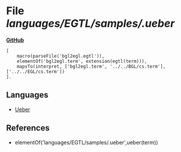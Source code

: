 # File _languages/EGTL/samples/.ueber_
**[GitHub](https://github.com/softlang/yas/blob/master/languages/EGTL/samples/.ueber)**
```
[
    macro(parseFile('bgl2egl.egtl')),
    elementOf('bgl2egl.term', extension(egtl(term))),
    mapsTo(interpret, ['bgl2egl.term', '../../BGL/cs.term'], ['../../EGL/cs.term'])
].
```

## Languages
* [Ueber](../languages/Ueber.md)

## References
* elementOf('languages/EGTL/samples/.ueber',ueber(term))
